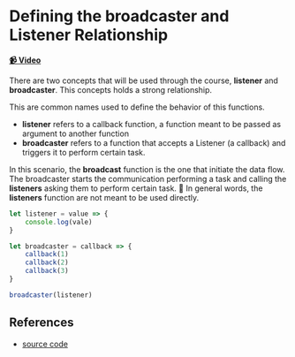 # Defining the broadcaster and Listener Relationship

**[📹 Video](https://egghead.io/lessons/egghead-defining-the-broadcaster-and-listener-relationship)**

There are two concepts that will be used through the course, **listener** and **broadcaster**. This concepts holds a strong relationship.

This are common names used to define the behavior of this functions.
* **listener** refers to a callback function, a function meant to be passed as argument to another function
* **broadcaster** refers to a function that accepts a Listener (a callback) and triggers it to perform certain task.

In this scenario, the **broadcast** function is the one that initiate the data flow. The broadcaster starts the communication performing a task and calling the **listeners** asking them to perform certain task.
🔑 In general words, the **listeners** function are not meant to be used directly.

```javascript
let listener = value => {
    console.log(vale)
}

let broadcaster = callback => {
    callback(1)
    callback(2)
    callback(3)
}

broadcaster(listener)
```

## References

- [source code](https://github.com/johnlindquist/crafting-functions/blob/broadcaster-listener-relationship/src/index.js)
